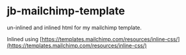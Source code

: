 # jb-mailchimp-template
un-inlined and inlined html for my mailchimp template.

Inlined using [https://templates.mailchimp.com/resources/inline-css/](https://templates.mailchimp.com/resources/inline-css/)
